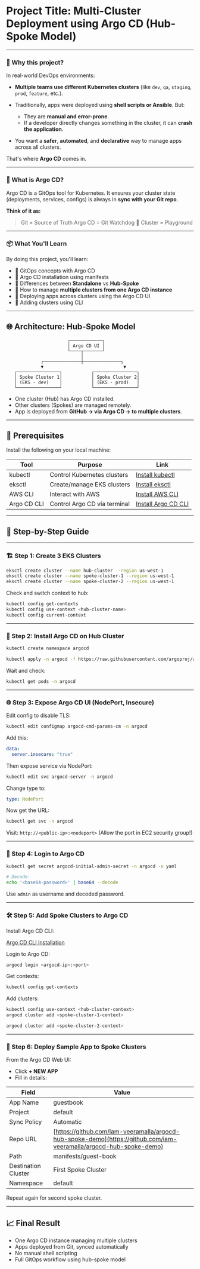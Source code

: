 # Project Title: Multi-Cluster Deployment using Argo CD (Hub-Spoke Model)

---

### 🧠 Why this project?

In real-world DevOps environments:

* **Multiple teams use different Kubernetes clusters** (like `dev`, `qa`, `staging`, `prod`, `feature`, etc.).
* Traditionally, apps were deployed using **shell scripts or Ansible**. But:

  * They are **manual and error-prone**.
  * If a developer directly changes something in the cluster, it can **crash the application**.
* You want a **safer**, **automated**, and **declarative** way to manage apps across all clusters.

That's where **Argo CD** comes in.

---

### 🌟 What is Argo CD?

Argo CD is a GitOps tool for Kubernetes.
It ensures your cluster state (deployments, services, configs) is always in **sync with your Git repo**.

**Think of it as:**

> Git = Source of Truth
> Argo CD = Git Watchdog 🐶
> Cluster = Playground

---

### 📦 What You'll Learn

By doing this project, you'll learn:

* 🔹 GitOps concepts with Argo CD
* 🔹 Argo CD installation using manifests
* 🔹 Differences between **Standalone** vs **Hub-Spoke**
* 🔹 How to manage **multiple clusters from one Argo CD instance**
* 🔹 Deploying apps across clusters using the Argo CD UI
* 🔹 Adding clusters using CLI

---

## 🌐 Architecture: Hub-Spoke Model

```
                       ┌────────────┐
                       │ Argo CD UI │
                       └────┬───────┘
                            │
             ┌──────────────┼──────────────┐
             ▼                              ▼
   ┌────────────────┐           ┌────────────────┐
   │ Spoke Cluster 1│           │ Spoke Cluster 2│
   │ (EKS - dev)    │           │ (EKS - prod)   │
   └────────────────┘           └────────────────┘
```

* One cluster (Hub) has Argo CD installed.
* Other clusters (Spokes) are managed remotely.
* App is deployed from **GitHub → via Argo CD → to multiple clusters**.

---

## 🔧 Prerequisites

Install the following on your local machine:

| Tool        | Purpose                      | Link                                                                                     |
| ----------- | ---------------------------- | ---------------------------------------------------------------------------------------- |
| kubectl     | Control Kubernetes clusters  | [Install kubectl](https://docs.aws.amazon.com/eks/latest/userguide/install-kubectl.html) |
| eksctl      | Create/manage EKS clusters   | [Install eksctl](https://docs.aws.amazon.com/eks/latest/userguide/eksctl.html)           |
| AWS CLI     | Interact with AWS            | [Install AWS CLI](https://docs.aws.amazon.com/cli/latest/userguide/install-cliv2.html)   |
| Argo CD CLI | Control Argo CD via terminal | [Install Argo CD CLI](https://argo-cd.readthedocs.io/en/stable/cli_installation/)        |

---

## 🚀 Step-by-Step Guide

---

### 🏗️ Step 1: Create 3 EKS Clusters

```bash
eksctl create cluster --name hub-cluster --region us-west-1
eksctl create cluster --name spoke-cluster-1 --region us-west-1
eksctl create cluster --name spoke-cluster-2 --region us-west-1
```

Check and switch context to hub:

```bash
kubectl config get-contexts
kubectl config use-context <hub-cluster-name>
kubectl config current-context
```

---

### 🧠 Step 2: Install Argo CD on Hub Cluster

```bash
kubectl create namespace argocd

kubectl apply -n argocd -f https://raw.githubusercontent.com/argoproj/argo-cd/stable/manifests/install.yaml
```

Wait and check:

```bash
kubectl get pods -n argocd
```

---

### 🌐 Step 3: Expose Argo CD UI (NodePort, Insecure)

Edit config to disable TLS:

```bash
kubectl edit configmap argocd-cmd-params-cm -n argocd
```

Add this:

```yaml
data:
  server.insecure: "true"
```

Then expose service via NodePort:

```bash
kubectl edit svc argocd-server -n argocd
```

Change type to:

```yaml
type: NodePort
```

Now get the URL:

```bash
kubectl get svc -n argocd
```

Visit: `http://<public-ip>:<nodeport>`
(Allow the port in EC2 security group!)

---

### 🔐 Step 4: Login to Argo CD

```bash
kubectl get secret argocd-initial-admin-secret -n argocd -o yaml

# Decode:
echo '<base64-password>' | base64 --decode
```

Use `admin` as username and decoded password.

---

### 🛠️ Step 5: Add Spoke Clusters to Argo CD

Install Argo CD CLI:

[Argo CD CLI Installation](https://argo-cd.readthedocs.io/en/stable/cli_installation/)

Login to Argo CD:

```bash
argocd login <argocd-ip>:<port>
```

Get contexts:

```bash
kubectl config get-contexts
```

Add clusters:

```bash
kubectl config use-context <hub-cluster-context>
argocd cluster add <spoke-cluster-1-context>

argocd cluster add <spoke-cluster-2-context>
```

---

### 🚀 Step 6: Deploy Sample App to Spoke Clusters

From the Argo CD Web UI:

* Click **+ NEW APP**
* Fill in details:

| Field               | Value                                                                                                              |
| ------------------- | ------------------------------------------------------------------------------------------------------------------ |
| App Name            | guestbook                                                                                                          |
| Project             | default                                                                                                            |
| Sync Policy         | Automatic                                                                                                          |
| Repo URL            | [https://github.com/iam-veeramalla/argocd-hub-spoke-demo](https://github.com/iam-veeramalla/argocd-hub-spoke-demo) |
| Path                | manifests/guest-book                                                                                               |
| Destination Cluster | First Spoke Cluster                                                                                                |
| Namespace           | default                                                                                                            |

Repeat again for second spoke cluster.

---

## 📈 Final Result

* One Argo CD instance managing multiple clusters
* Apps deployed from Git, synced automatically
* No manual shell scripting
* Full GitOps workflow using hub-spoke model

